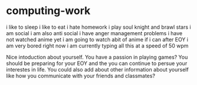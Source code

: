 # computing-work
i like to sleep 
i like to eat
i hate homework
i play soul knight and brawl stars
i am social 
i am also anti social 
i have anger management problems 
i have not watched anime yet
i am going to watch abit of anime if i can after EOY
i am very bored right now 
i am currently typing all this at a speed of 50 wpm

Nice intoduction about yourself. You have a passion in playing games? You should be preparing for your EOY and the you can continue to persue your interestes in life. You could also add about other information about yourself like how you communicate with your friends and classmates? 
